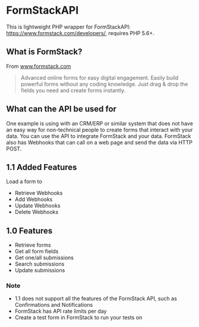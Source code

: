 FormStackAPI
============

This is lightweight PHP wrapper for FormStackAPI: https://www.formstack.com/developers/, requires PHP 5.6+.

## What is FormStack?
From www.formstack.com 
> Advanced online forms for easy digital engagement.
> Easily build powerful forms without any coding knowledge. Just drag & drop the fields you need and create forms instantly.

## What can the API be used for

One example is using with an CRM/ERP or similar system that does not have an easy way for non-technical people to create forms that interact with your data. You can use the API to integrate FormStack and your data. FormStack also has Webhooks that can call on a web page and send the data via HTTP POST.

## 1.1 Added Features
Load a form to
 
- Retrieve Webhooks
- Add Webhooks
- Update Webhooks
- Delete Webhooks

## 1.0 Features
- Retrieve forms
- Get all form fields
- Get one/all submissions
- Search submissions
- Update submissions

### Note 
- 1.1 does not support all the features of the FormStack API, such as Confirmations and Notifications
- FormStack has API rate limits per day
- Create a test form in FormStack to run your tests on

